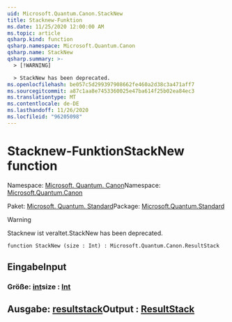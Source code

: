 ```yaml
---
uid: Microsoft.Quantum.Canon.StackNew
title: Stacknew-Funktion
ms.date: 11/25/2020 12:00:00 AM
ms.topic: article
qsharp.kind: function
qsharp.namespace: Microsoft.Quantum.Canon
qsharp.name: StackNew
qsharp.summary: >-
  > [!WARNING]

  > StackNew has been deprecated.
ms.openlocfilehash: be057c5d299397908662fe460a2d38c3a471aff7
ms.sourcegitcommit: a87c1aa8e7453360025e47ba614f25b02ea84ec3
ms.translationtype: MT
ms.contentlocale: de-DE
ms.lasthandoff: 11/26/2020
ms.locfileid: "96205098"
---
```

# <a name="stacknew-function"></a><span data-ttu-id="acfb8-102">Stacknew-Funktion</span><span class="sxs-lookup"><span data-stu-id="acfb8-102">StackNew function</span></span>

<span data-ttu-id="acfb8-103">Namespace: [Microsoft. Quantum. Canon](xref:Microsoft.Quantum.Canon)</span><span class="sxs-lookup"><span data-stu-id="acfb8-103">Namespace: [Microsoft.Quantum.Canon](xref:Microsoft.Quantum.Canon)</span></span>

<span data-ttu-id="acfb8-104">Paket: [Microsoft. Quantum. Standard](https://nuget.org/packages/Microsoft.Quantum.Standard)</span><span class="sxs-lookup"><span data-stu-id="acfb8-104">Package: [Microsoft.Quantum.Standard](https://nuget.org/packages/Microsoft.Quantum.Standard)</span></span>


> [!WARNING]
> <span data-ttu-id="acfb8-105">Stacknew ist veraltet.</span><span class="sxs-lookup"><span data-stu-id="acfb8-105">StackNew has been deprecated.</span></span>



```qsharp
function StackNew (size : Int) : Microsoft.Quantum.Canon.ResultStack
```


## <a name="input"></a><span data-ttu-id="acfb8-106">Eingabe</span><span class="sxs-lookup"><span data-stu-id="acfb8-106">Input</span></span>

### <a name="size--int"></a><span data-ttu-id="acfb8-107">Größe: [int](xref:microsoft.quantum.lang-ref.int)</span><span class="sxs-lookup"><span data-stu-id="acfb8-107">size : [Int](xref:microsoft.quantum.lang-ref.int)</span></span>





## <a name="output--resultstack"></a><span data-ttu-id="acfb8-108">Ausgabe: [resultstack](xref:Microsoft.Quantum.Canon.ResultStack)</span><span class="sxs-lookup"><span data-stu-id="acfb8-108">Output : [ResultStack](xref:Microsoft.Quantum.Canon.ResultStack)</span></span>

